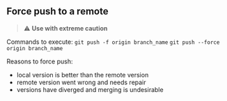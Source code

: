 ## Force push to a remote

> :warning: **Use with extreme caution**

Commands to execute:
```git push -f origin branch_name```
```git push --force origin branch_name```

Reasons to force push:
* local version is better than the remote version
* remote version went wrong and needs repair
* versions have diverged and merging is undesirable